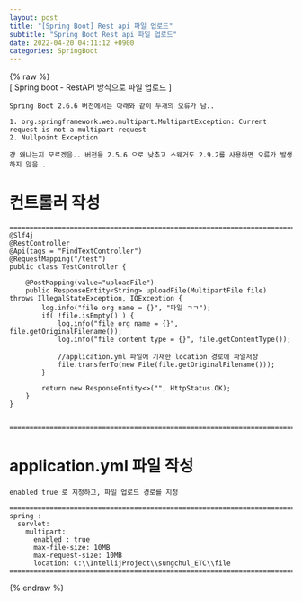 ```yaml
---  
layout: post  
title: "[Spring Boot] Rest api 파일 업로드"  
subtitle: "Spring Boot Rest api 파일 업로드"  
date: 2022-04-20 04:11:12 +0900  
categories: SpringBoot  
---  
```

{% raw %}  
[ Spring boot - RestAPI 방식으로 파일 업로드 ]  
	  
	Spring Boot 2.6.6 버전에서는 아래와 같이 두개의 오류가 남..  
	  
	1. org.springframework.web.multipart.MultipartException: Current request is not a multipart request  
	2. Nullpoint Exception  
  
	걍 왜나는지 모르겠음.. 버전을 2.5.6 으로 낮추고 스웨거도 2.9.2를 사용하면 오류가 발생하지 않음..  
  
  
  
# 컨트롤러 작성  
  
	=================================================================================================================  
	@Slf4j  
	@RestController  
	@Api(tags = "FindTextController")  
	@RequestMapping("/test")  
	public class TestController {  
  
		@PostMapping(value="uploadFile")  
		public ResponseEntity<String> uploadFile(MultipartFile file) throws IllegalStateException, IOException {  
			log.info("file org name = {}", "파일 ㄱㄱ");  
			if( !file.isEmpty() ) {  
				log.info("file org name = {}", file.getOriginalFilename());  
				log.info("file content type = {}", file.getContentType());  
  
				//application.yml 파일에 기재한 location 경로에 파일저장  
				file.transferTo(new File(file.getOriginalFilename()));  
			}  
  
			return new ResponseEntity<>("", HttpStatus.OK);  
		}  
	}  
  
  
	=================================================================================================================  
	  
  
# application.yml 파일 작성  
	enabled true 로 지정하고, 파일 업로드 경로를 지정  
  
	=================================================================================================================  
	spring :   
	  servlet:  
		multipart:  
		  enabled : true  
		  max-file-size: 10MB  
		  max-request-size: 10MB  
		  location: C:\\IntellijProject\\sungchul_ETC\\file  
	=================================================================================================================  
{% endraw %}